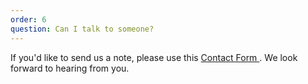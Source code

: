 ```yaml
---
order: 6
question: Can I talk to someone?
---
```

If you'd like to send us a note, please use this <a href="javascript:void( window.open( 'https://form.jotform.com/201337626005143', 'blank', 'scrollbars=yes, toolbar=no, width=700, height=500' ) ) "> Contact Form </a>.  We look forward to hearing from you.